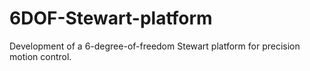 # 6DOF-Stewart-platform
Development of a 6-degree-of-freedom Stewart platform for precision motion control. 
